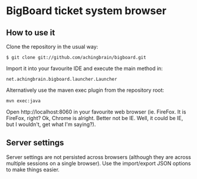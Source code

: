 BigBoard ticket system browser
==============================

How to use it
-------------

Clone the repository in the usual way:

	$ git clone git://github.com/achingbrain/bigboard.git

Import it into your favourite IDE and execute the main method in:

	net.achingbrain.bigboard.launcher.Launcher

Alternatively use the maven exec plugin from the repository root:

	mvn exec:java

Open http://localhost:8060 in your favourite web browser (ie. FireFox.  It is FireFox, right?  Ok, Chrome is alright.  Better not be IE.  Well, it could be IE, but I wouldn't, get what I'm saying?).

Server settings
---------------

Server settings are not persisted across browsers (although they are across multiple sessions on a single browser).  Use the import/export JSON options to make things easier.